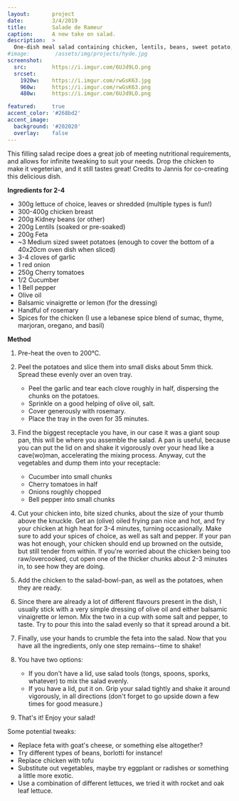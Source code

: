 ```yaml
---
layout:       project
date:         3/4/2019
title:        Salade de Rameur
caption:      A new take on salad.
description:  >
  One-dish meal salad containing chicken, lentils, beans, sweet potato, and more.
#image:        /assets/img/projects/hyde.jpg
screenshot:
  src:        https://i.imgur.com/6UJd9LO.png
  srcset:   
    1920w:    https://i.imgur.com/rwGsK63.jpg
    960w:     https://i.imgur.com/rwGsK63.png
    480w:     https://i.imgur.com/6UJd9LO.png

featured:     true
accent_color: '#268bd2'
accent_image:
  background: '#202020'
  overlay:    false
---
```




This filling salad recipe does a great job of meeting nutritional requirements, and allows for infinite tweaking to suit your needs. Drop the chicken to make it vegeterian, and it still tastes great! Credits to Jannis for co-creating this delicious dish.

**Ingredients for 2-4**

- 300g lettuce of choice, leaves or shredded (multiple types is fun!)
- 300-400g chicken breast
- 200g Kidney beans (or other)
- 200g Lentils (soaked or pre-soaked)
- 200g Feta
- ~3 Medium sized sweet potatoes (enough to cover the bottom of a 40x20cm oven dish when sliced)
- 3-4 cloves of garlic
- 1 red onion
- 250g Cherry tomatoes
- 1/2 Cucumber
- 1 Bell pepper
- Olive oil
- Balsamic vinaigrette or lemon (for the dressing)
- Handful of rosemary
- Spices for the chicken (I use a lebanese spice blend of sumac, thyme, marjoran, oregano, and basil)


**Method**

1. Pre-heat the oven to 200°C.

2. Peel the potatoes and slice them into small disks about 5mm thick. Spread these evenly over an oven tray.
    - Peel the garlic and tear each clove roughly in half, dispersing the chunks on the potatoes.
    - Sprinkle on a good helping of olive oil, salt.
    - Cover generously with rosemary.
    - Place the tray in the oven for 35 minutes.

3. Find the biggest receptacle you have, in our case it was a giant soup pan, this will be where you assemble the salad. A pan is useful, because you can put the lid on and shake it vigorously over your head like a cave(wo)man, accelerating the mixing process. Anyway, cut the vegetables and dump them into your receptacle:
    - Cucumber into small chunks
    - Cherry tomatoes in half
    - Onions roughly chopped
    - Bell pepper into small chunks

4. Cut your chicken into, bite sized chunks, about the size of your thumb above the knuckle. Get an (olive) oiled frying pan nice and hot, and fry your chicken at high heat for 3-4 minutes, turning occasionally. Make sure to add your spices of choice, as well as salt and pepper. If your pan was hot enough, your chicken should end up browned on the outside, but still tender from within. If you're worried about the chicken being too raw/overcooked, cut open one of the thicker chunks about 2-3 minutes in, to see how they are doing.

5. Add the chicken to the salad-bowl-pan, as well as the potatoes, when they are ready.

6. Since there are already a lot of different flavours present in the dish, I usually stick with a very simple dressing of olive oil and either balsamic vinaigrette or lemon. Mix the two in a cup with some salt and pepper, to taste. Try to pour this into the salad evenly so that it spread around a bit.

7. Finally, use your hands to crumble the feta into the salad. Now that you have all the ingredients, only one step remains--time to shake!

8. You have two options:
    - If you don't have a lid, use salad tools (tongs, spoons, sporks, whatever) to mix the salad evenly.
    - If you have a lid, put it on. Grip your salad tightly and shake it around vigorously, in all directions (don't forget to go upside down a few times for good measure.)

9. That's it! Enjoy your salad!


Some potential tweaks:
- Replace feta with goat's cheese, or something else altogether?
- Try different types of beans, borlotti for instance!
- Replace chicken with tofu
- Substitute out vegetables, maybe try eggplant or radishes or something a little more exotic.
- Use a combination of different lettuces, we tried it with rocket and oak leaf lettuce.
